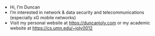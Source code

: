 - Hi, I’m Duncan
- I’m interested in network & data security and telecommunications (especially xG mobile networks)
- Visit my personal website at https://duncanjoly.com or my academic website at https://cs.umn.edu/~joly0012
